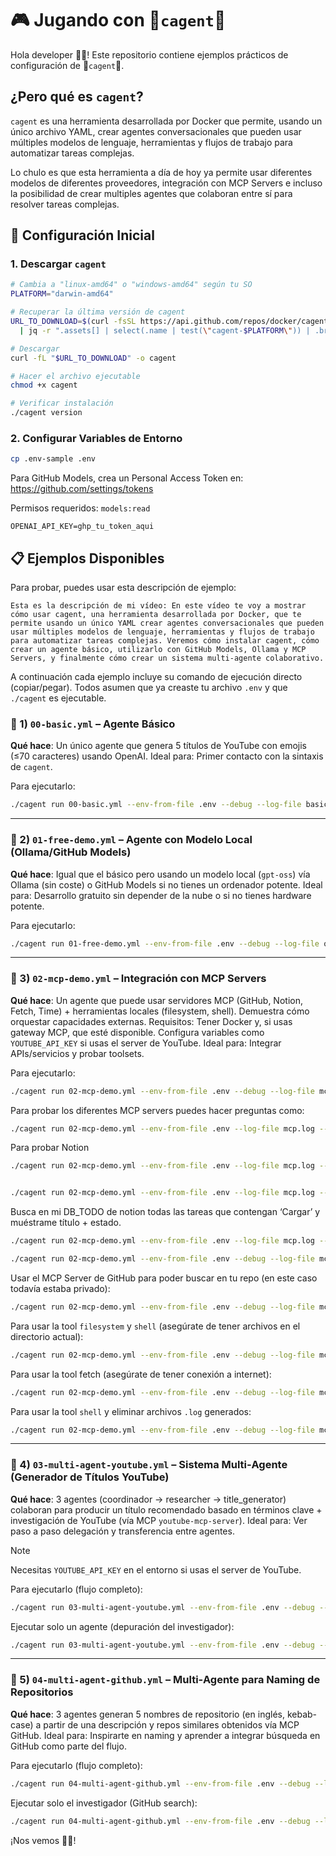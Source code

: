 
# 🎮 Jugando con 🤖`cagent`🤖 

Hola developer 👋🏻! Este repositorio contiene ejemplos prácticos de configuración de 🤖`cagent`🤖.

## ¿Pero qué es `cagent`?

`cagent` es una herramienta desarrollada por Docker que permite, usando un único archivo YAML, crear agentes conversacionales que pueden usar múltiples modelos de lenguaje, herramientas y flujos de trabajo para automatizar tareas complejas.

Lo chulo es que esta herramienta a día de hoy ya permite usar diferentes modelos de diferentes proveedores, integración con MCP Servers e incluso la posibilidad de crear multiples agentes que colaboran entre sí para resolver tareas complejas.


## 🚀 Configuración Inicial

### 1. Descargar `cagent`

```bash
# Cambia a "linux-amd64" o "windows-amd64" según tu SO
PLATFORM="darwin-amd64"

# Recuperar la última versión de cagent
URL_TO_DOWNLOAD=$(curl -fsSL https://api.github.com/repos/docker/cagent/releases/latest \
  | jq -r ".assets[] | select(.name | test(\"cagent-$PLATFORM\")) | .browser_download_url")

# Descargar
curl -fL "$URL_TO_DOWNLOAD" -o cagent

# Hacer el archivo ejecutable
chmod +x cagent

# Verificar instalación
./cagent version
```

### 2. Configurar Variables de Entorno

```bash
cp .env-sample .env
```

Para GitHub Models, crea un Personal Access Token en: https://github.com/settings/tokens

Permisos requeridos: `models:read`

```dotenv
OPENAI_API_KEY=ghp_tu_token_aqui
```

## 📋 Ejemplos Disponibles



Para probar, puedes usar esta descripción de ejemplo:

```text
Esta es la descripción de mi vídeo: En este vídeo te voy a mostrar cómo usar cagent, una herramienta desarrollada por Docker, que te permite usando un único YAML crear agentes conversacionales que pueden usar múltiples modelos de lenguaje, herramientas y flujos de trabajo para automatizar tareas complejas. Veremos cómo instalar cagent, cómo crear un agente básico, utilizarlo con GitHub Models, Ollama y MCP Servers, y finalmente cómo crear un sistema multi-agente colaborativo.
```


A continuación cada ejemplo incluye su comando de ejecución directo (copiar/pegar). Todos asumen que ya creaste tu archivo `.env` y que `./cagent` es ejecutable.

### 📁 1) `00-basic.yml` – Agente Básico

**Qué hace**: Un único agente que genera 5 títulos de YouTube con emojis (≤70 caracteres) usando OpenAI.
Ideal para: Primer contacto con la sintaxis de `cagent`.

Para ejecutarlo: 

```bash
./cagent run 00-basic.yml --env-from-file .env --debug --log-file basic.log
```

---

### 📁 2) `01-free-demo.yml` – Agente con Modelo Local (Ollama/GitHub Models)

**Qué hace**: Igual que el básico pero usando un modelo local (`gpt-oss`) vía Ollama (sin coste) o GitHub Models si no tienes un ordenador potente.
Ideal para: Desarrollo gratuito sin depender de la nube o si no tienes hardware potente.

Para ejecutarlo:

```bash
./cagent run 01-free-demo.yml --env-from-file .env --debug --log-file ollama.log
```

---

### 📁 3) `02-mcp-demo.yml` – Integración con MCP Servers

**Qué hace**: Un agente que puede usar servidores MCP (GitHub, Notion, Fetch, Time) + herramientas locales (filesystem, shell). Demuestra cómo orquestar capacidades externas.
Requisitos: Tener Docker y, si usas gateway MCP, que esté disponible. Configura variables como `YOUTUBE_API_KEY` si usas el server de YouTube.
Ideal para: Integrar APIs/servicios y probar toolsets.


Para ejecutarlo:

```bash
./cagent run 02-mcp-demo.yml --env-from-file .env --debug --log-file mcp.log
```

Para probar los diferentes MCP servers puedes hacer preguntas como:

```bash
./cagent run 02-mcp-demo.yml --env-from-file .env --log-file mcp.log --yolo --tui=false "Quiero buscar vídeos sobre MCP Servers en YouTube en español" 
```

Para probar Notion

```bash
./cagent run 02-mcp-demo.yml --env-from-file .env --log-file mcp.log --yolo --tui=false "Busca en mi DB_TODO de notion todas las tareas que contengan ‘Cargar’ y muéstrame título + estado."


./cagent run 02-mcp-demo.yml --env-from-file .env --log-file mcp.log --yolo --tui=false "A qué tienes acceso de mi cuenta de Notion"
```
Busca en mi DB_TODO de notion todas las tareas que contengan ‘Cargar’ y muéstrame título + estado.


```bash
./cagent run 02-mcp-demo.yml --env-from-file .env --log-file mcp.log --yolo --tui=false "Quiero buscar vídeos sobre MCP Servers en YouTube en español" 
```

```bash
./cagent run 02-mcp-demo.yml --env-from-file .env --debug --log-file mcp.log "¿puedes contarme algo de mi repo 0gis0/cagent-demos?"
```

Usar el MCP Server de GitHub para poder buscar en tu repo (en este caso todavía estaba privado):

```bash
./cagent run 02-mcp-demo.yml --env-from-file .env --debug --log-file mcp.log "¿puedes contarme algo de mi repo 0gis0/cagent-demos?"
```

Para usar la tool `filesystem` y `shell` (asegúrate de tener archivos en el directorio actual):

```bash
./cagent run 02-mcp-demo.yml --env-from-file .env --debug --log-file mcp.log "¿Qué puedes ver en mi directorio actual?"
```

Para usar la tool fetch (asegúrate de tener conexión a internet):

```bash
./cagent run 02-mcp-demo.yml --env-from-file .env --debug --log-file mcp.log "¿Puedes buscar echar un vistazo a esta URL: https://www.returngis.net/2025/09/como-usar-los-modelos-de-ollama-con-cagent/ y darme un resumen?"
```

Para usar la tool `shell` y eliminar archivos `.log` generados:

```bash
./cagent run 02-mcp-demo.yml --env-from-file .env --debug --log-file mcp.log "Puedes eliminar los .log que tengo generados en el directorio actual?"
```

---

### 📁 4) `03-multi-agent-youtube.yml` – Sistema Multi‑Agente (Generador de Títulos YouTube)

**Qué hace**: 3 agentes (coordinador → researcher → title_generator) colaboran para producir un título recomendado basado en términos clave + investigación de YouTube (vía MCP `youtube-mcp-server`).
Ideal para: Ver paso a paso delegación y transferencia entre agentes.

>[!NOTE]
>Necesitas `YOUTUBE_API_KEY` en el entorno si usas el server de YouTube.

Para ejecutarlo (flujo completo):
```bash
./cagent run 03-multi-agent-youtube.yml --env-from-file .env --debug --log-file multi-agent.log --yolo
```

Ejecutar solo un agente (depuración del investigador):

```bash
./cagent run 03-multi-agent-youtube.yml --env-from-file .env --debug --log-file researcher.log --agent researcher
```


---

### 📁 5) `04-multi-agent-github.yml` – Multi‑Agente para Naming de Repositorios

**Qué hace**: 3 agentes generan 5 nombres de repositorio (en inglés, kebab-case) a partir de una descripción y repos similares obtenidos vía MCP GitHub.
Ideal para: Inspirarte en naming y aprender a integrar búsqueda en GitHub como parte del flujo.

Para ejecutarlo (flujo completo):
```bash
./cagent run 04-multi-agent-github.yml --env-from-file .env --debug --log-file repo-names.log --yolo
```

Ejecutar solo el investigador (GitHub search):
```bash
./cagent run 04-multi-agent-github.yml --env-from-file .env --debug --log-file researcher.log --agent researcher
```


¡Nos vemos 👋🏻!